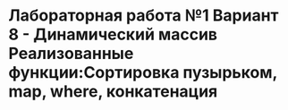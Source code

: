 # Лабораторная работа №1 Вариант 8 - Динамический массив Реализованные функции:Сортировка пузырьком, map, where, конкатенация
